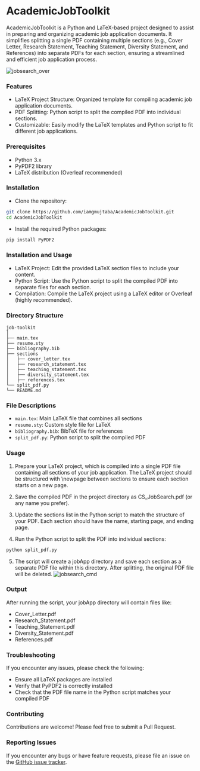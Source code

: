 # AcademicJobToolkit

AcademicJobToolkit is a Python and LaTeX-based project designed to assist in preparing and organizing academic job application documents. It simplifies splitting a single PDF containing multiple sections (e.g., Cover Letter, Research Statement, Teaching Statement, Diversity Statement, and References) into separate PDFs for each section, ensuring a streamlined and efficient job application process.

![jobsearch_over](https://github.com/iamgmujtaba/AcademicJobToolkit/assets/33286377/27f0f39b-a60b-4f39-bedf-86437b17911b)

### Features
- LaTeX Project Structure: Organized template for compiling academic job application documents.
- PDF Splitting: Python script to split the compiled PDF into individual sections.
- Customizable: Easily modify the LaTeX templates and Python script to fit different job applications.


### Prerequisites
- Python 3.x
- PyPDF2 library
- LaTeX distribution (Overleaf recommended)

### Installation
- Clone the repository:

``` bash
git clone https://github.com/iamgmujtaba/AcademicJobToolkit.git
cd AcademicJobToolkit
```
- Install the required Python packages:

```bash
pip install PyPDF2
```

### Installation and Usage
- LaTeX Project: Edit the provided LaTeX section files to include your content.
- Python Script: Use the Python script to split the compiled PDF into separate files for each section.
- Compilation: Compile the LaTeX project using a LaTeX editor or Overleaf (highly recommended).


### Directory Structure

```
job-toolkit
│
├── main.tex
├── resume.sty
├── bibliography.bib
├── sections
│   ├── cover_letter.tex
│   ├── research_statement.tex
│   ├── teaching_statement.tex
│   ├── diversity_statement.tex
│   ├── references.tex
└── split_pdf.py
└── README.md
```

### File Descriptions
- `main.tex`: Main LaTeX file that combines all sections
- `resume.sty`: Custom style file for LaTeX
- `bibliography.bib`: BibTeX file for references
- `split_pdf.py`: Python script to split the compiled PDF


### Usage
1. Prepare your LaTeX project, which is compiled into a single PDF file containing all sections of your job application. The LaTeX project should be structured with \newpage between sections to ensure each section starts on a new page.

2. Save the compiled PDF in the project directory as CS_JobSearch.pdf (or any name you prefer).

3. Update the sections list in the Python script to match the structure of your PDF. Each section should have the name, starting page, and ending page.

4. Run the Python script to split the PDF into individual sections:

```bash
python split_pdf.py
```

5. The script will create a jobApp directory and save each section as a separate PDF file within this directory. After splitting, the original PDF file will be deleted.
![jobsearch_cmd](https://github.com/iamgmujtaba/AcademicJobToolkit/assets/33286377/f0bf9b06-cc86-40c0-bd8a-02b64941564a)

### Output
After running the script, your jobApp directory will contain files like:
- Cover_Letter.pdf
- Research_Statement.pdf
- Teaching_Statement.pdf
- Diversity_Statement.pdf
- References.pdf

### Troubleshooting
If you encounter any issues, please check the following:
- Ensure all LaTeX packages are installed
- Verify that PyPDF2 is correctly installed
- Check that the PDF file name in the Python script matches your compiled PDF

### Contributing
Contributions are welcome! Please feel free to submit a Pull Request.

### Reporting Issues
If you encounter any bugs or have feature requests, please file an issue on the [GitHub issue tracker](https://github.com/iamgmujtaba/AcademicJobToolkit/issues).
